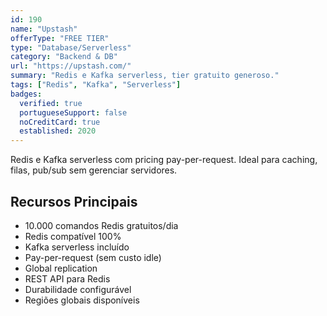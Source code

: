 ```yaml
---
id: 190
name: "Upstash"
offerType: "FREE TIER"
type: "Database/Serverless"
category: "Backend & DB"
url: "https://upstash.com/"
summary: "Redis e Kafka serverless, tier gratuito generoso."
tags: ["Redis", "Kafka", "Serverless"]
badges:
  verified: true
  portugueseSupport: false
  noCreditCard: true
  established: 2020
---
```


Redis e Kafka serverless com pricing pay-per-request. Ideal para caching, filas, pub/sub sem gerenciar servidores.

## Recursos Principais

- 10.000 comandos Redis gratuitos/dia
- Redis compatível 100%
- Kafka serverless incluído
- Pay-per-request (sem custo idle)
- Global replication
- REST API para Redis
- Durabilidade configurável
- Regiões globais disponíveis
